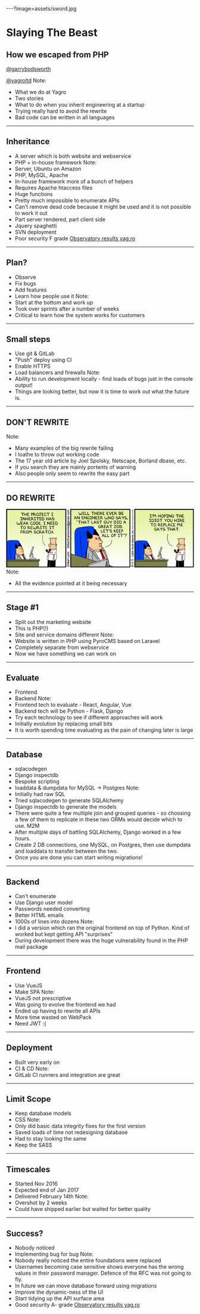 ---?image=assets/sword.jpg
# Slaying The Beast
## How we escaped from PHP
[@garrybodsworth](https://twitter.com/garrybodsworth)

[@yagroltd](https://twitter.com/yagroltd)
Note:
- What we do at Yagro
- Two stories
- What to do when you inherit engineering at a startup
- Trying really hard to avoid the rewrite
- Bad code can be written in all languages
---
## Inheritance
- A server which is both website and webservice
- PHP + in-house framework
Note:
- Server, Ubuntu on Amazon
- PHP, MySQL, Apache
- In-house framework more of a bunch of helpers
- Requires Apache htaccess files
- Huge functions
- Pretty much impossible to enumerate APIs
- Can't remove dead code because it might be used and it is not possible to work it out
- Part server rendered, part client side
- Jquery spaghetti
- SVN deployment
- Poor security F grade [Observatory results yag.ro](https://observatory.mozilla.org/analyze.html?host=yag.ro)
---
## Plan?
- Observe
- Fix bugs
- Add features
- Learn how people use it
Note:
- Start at the bottom and work up
- Took over sprints after a number of weeks
- Critical to learn how the system works for customers
---
## Small steps
- Use git & GitLab
- "Push" deploy using CI
- Enable HTTPS
- Load balancers and firewalls
Note:
- Ability to run development locally - find loads of bugs just in the console output!
- Things are looking better, but now it is time to work out what the future is.
---
## DON'T REWRITE
Note:
- Many examples of the big rewrite failing
- I loathe to throw out working code
- The 17 year old article by Joel Spolsky, Netscape, Borland dbase, etc.
- If you search they are mainly portents of warning
- Also people only seem to rewrite the easy part
---
## DO REWRITE
![Dilbert](assets/dilbert_rewrite.gif)
Note:
- All the evidence pointed at it being necessary
---
## Stage #1
- Split out the marketing website
- This is PHP(!)
- Site and service domains different
Note:
- Website is written in PHP using PyroCMS based on Laravel
- Completely separate from webservice
- Now we have something we can work on
---
## Evaluate
- Frontend
- Backend
Note:
- Frontend tech to evaluate - React, Angular, Vue
- Backend tech will be Python - Flask, Django
- Try each technology to see if different approaches will work
- Initially evolution by replacing small bits
- It is worth spending time evaluating as the pain of changing later is large
---
## Database
- sqlacodegen
- Django inspectdb
- Bespoke scripting
- loaddata & dumpdata for MySQL -> Postgres
Note:
- Initially had raw SQL
- Tried sqlacodegen to generate SQLAlchemy
- Django inspectdb to generate the models
- There were quite a few multiple join and grouped queries - so choosing a few of them to replicate in these two ORMs would decide which to use. M2M
- After multiple days of battling SQLAlchemy, Django worked in a few hours.
- Create 2 DB connections, one MySQL, on Postgres, then use dumpdata and loaddata to transfer between the two.
- Once you are done you can start writing migrations!
---
## Backend
- Can't enumerate
- Use Django user model
- Passwords needed converting
- Better HTML emails
- 1000s of lines into dozens
Note:
- I did a version which ran the original frontend on top of Python. Kind of worked but kept getting API "surprises"
- During development there was the huge vulnerability found in the PHP mail package
---
## Frontend
- Use VueJS
- Make SPA
Note:
- VueJS not prescriptive
- Was going to evolve the frontend we had
- Ended up having to rewrite all APIs
- More time wasted on WebPack
- Need JWT :(
---
## Deployment
- Built very early on
- CI & CD
Note:
- GitLab CI runners and integration are great
---
## Limit Scope
- Keep database models
- CSS
Note:
- Only did basic data integrity fixes for the first version
- Saved loads of time not redesigning database
- Had to stay looking the same
- Keep the SASS
---
## Timescales
- Started Nov 2016
- Expected end of Jan 2017
- Delivered February 14th
Note:
- Overshot by 2 weeks
- Could have shipped earlier but waited for better quality
---
## Success?
- Nobody noticed
- Implementing bug for bug
Note:
- Nobody really noticed the entire foundations were replaced
- Usernames becoming case sensitive shows everyone has the wrong values in their password manager. Defence of the RFC was not going to fly.
- In future we can move database forward using migrations
- Improve the dynamic-ness of the UI
- Start tidying up the API surface area
- Good security A- grade [Observatory results yag.ro](https://observatory.mozilla.org/analyze.html?host=yag.ro)
